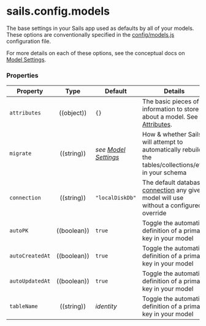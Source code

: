 # sails.config.models

The base settings in your Sails app used as defaults by all of your models.  These options are conventionally specified in the [config/models.js](/#/documentation/anatomy/myApp/config/models.js.html) configuration file.

For more details on each of these options, see the conceptual docs on [Model Settings]().

### Properties


  Property             | Type         | Default                         | Details
 ----------------------|:------------:|-------------------------------- | --------
 `attributes`          | ((object))   | `{}`                            | The basic pieces of information to store about a model. See [Attributes]().
 `migrate`             | ((string))   | _see [Model Settings]()_        | How & whether Sails will attempt to automatically rebuild the tables/collections/etc. in your schema
 `connection`          | ((string))   | `"localDiskDb"`                 | The default database [connection](http://beta.sailsjs.org/#/documentation/reference/sails.config/sails.config.connections.html) any given model will use without a configured override
 `autoPK`              | ((boolean))  | `true`             | Toggle the automatic definition of a primary key in your model
 `autoCreatedAt`       | ((boolean))  | `true`             | Toggle the automatic definition of a primary key in your model
 `autoUpdatedAt`       | ((boolean))  | `true`             | Toggle the automatic definition of a primary key in your model
 `tableName`           | ((string))   | _identity_       | Toggle the automatic definition of a primary key in your model


<docmeta name="uniqueID" value="sailsconfigmodels258825">
<docmeta name="displayName" value="sails.config.models">
<docmeta name="stabilityIndex" value="3">
